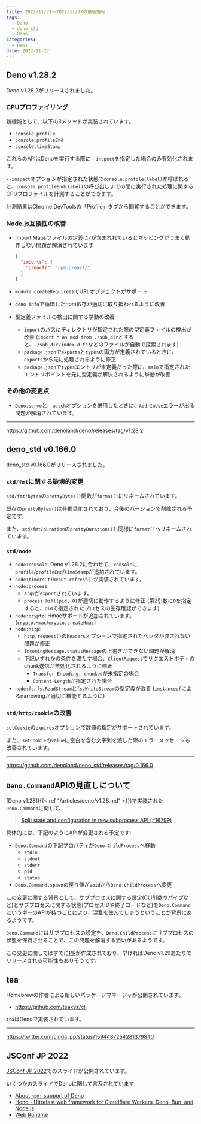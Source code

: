 ```yaml
---
title: 2022/11/21〜2022/11/27の最新情報
tags:
  - Deno
  - deno_std
  - Hono
categories:
  - news
date: 2022-11-27
---
```


## Deno v1.28.2

Deno v1.28.2がリリースされました。

### CPUプロファイリング

新機能として、以下の3メソッドが実装されています。

- `console.profile`
- `console.profileEnd`
- `console.timeStamp`

これらのAPIはDenoを実行する際に`--inspect`を指定した場合のみ有効化されます。

`--inspect`オプションが指定された状態で`console.profile(label)`が呼ばれると、`console.profileEnd(label)`の呼び出しまでの間に実行された処理に関するCPUプロファイルを計測することができます。

計測結果はChrome DevToolsの「Profile」タブから閲覧することができます。

### Node.js互換性の改善

- Import Mapsファイルの定義に`/`が含まれれているとマッピングがうまく動作しない問題が解消されています
    
  ```json
  {
    "imports": {
      "preact/": "npm:preact/"
    }
  }
  ```
- `module.createRequire()`でURLオブジェクトがサポート
- `deno info`で循環したnpm依存が適切に取り扱われるように改善
- 型定義ファイルの検出に関する挙動の改善
  - `import`のパスにディレクトリが指定された際の型定義ファイルの検出が改善 (`import * as mod from ./sub_dir`とすると、`./sub_dir/index.d.ts`などのファイルが自動で探索されます)
  - `package.json`で`exports`と`types`の両方が定義されているときに、`exports`から先に処理されるように修正
  - `package.json`で`types`エントリが未定義だった際に、`main`で指定されたエントリポイントを元に型定義が解決されるように挙動が改善

### その他の変更点

- `Deno.serve`と`--watch`オプションを併用したときに、`AddrInUse`エラーが出る問題が解消されています。

---

https://github.com/denoland/deno/releases/tag/v1.28.2

## deno_std v0.166.0

deno_std v0.166.0がリリースされました。

### `std/fmt`に関する破壊的変更

`std/fmt/bytes`の`prettyBytes()`関数が`format()`にリネームされています。

既存の`prettyBytes()`は非推奨化されており、今後のバージョンで削除される予定です。

また、`std/fmt/duration`の`prettyDuration()`も同様に`format()`へリネームされています。

### `std/node`

- `node:console`: Deno v1.28.2に合わせて、`console`に`profile`/`profileEnd`/`timeStamp`が追加されています。
- `node:timers`: `timeout.refresh()`が実装されています。
- `node:process`:
  - `argv`が`export`されています。
  - `process.kill(pid, 0)`が適切に動作するように修正 (第2引数に`0`を指定すると、`pid`で指定されたプロセスの生存確認ができます)
- `node:crypto`: Hmacサポートが追加されています。 (`crypto.Hmac`/`crypto.createHmac`)
- `node:http`:
  - `http.request()`の`headers`オプションで指定されたヘッダが渡されない問題が修正
  - `IncomingMessage.statusMessage`の上書きができない問題が解消
  - 下記いずれかの条件を満たす場合、`ClientRequest`でリクエストボディのchunk送信が無効化されるように修正
      - `Transfer-Encoding: chunked`が未指定の場合
      - `Content-Length`が指定された場合
- `node:fs`: `fs.ReadStream`と`fs.WriteStream`の型定義が改善 (`instanceof`によるnarrowingが適切に機能するように)

### `std/http/cookie`の改善

`setCookie`の`expires`オプションで数値の指定がサポートされています。

また、`setCookie`の`value`に空白を含む文字列を渡した際のエラーメッセージも改善されています。

---

https://github.com/denoland/deno_std/releases/tag/0.166.0

## `Deno.Command`APIの見直しについて

[Deno v1.28]({{< ref "/articles/deno/v1.28.md" >}})で実装された`Deno.Command`に関して、

> [Split state and configuration in new subprocess API (#16799)](https://github.com/denoland/deno/issues/16799)

具体的には、下記のようにAPIが変更される予定です:

* `Deno.Command`の下記プロパティが`Deno.ChildProcess`へ移動
  * `stdin`
  * `stdout`
  * `stderr`
  * `pid`
  * `status`
* `Deno.Command.spawn`の戻り値が`void`から`Deno.ChildProcess`へ変更

この変更に関する背景として、サブプロセスに関する設定(CLI引数やパイプなど)とサブプロセスに関する状態(プロセスIDや終了コードなど)を`Deno.Command`という単一のAPIが持つことにより、混乱を生んでしまうということが背景にあるようです。

`Deno.Command`にはサブプロセスの設定を、`Deno.ChildProcess`にサブプロセスの状態を保持させることで、この問題を解消する狙いがあるようです。

この変更に関してはすでに[PR](https://github.com/denoland/deno/pull/16812)が作成されており、早ければDeno v1.29あたりでリリースされる可能性もありそうです。

## tea

Homebrewの作者による新しいパッケージマネージャが公開されています。

* https://github.com/teaxyz/cli

`tea`はDenoで実装されています。

---

https://twitter.com/Linda_pp/status/1594487254281379840

## JSConf JP 2022

[JSConf JP 2022](https://jsconf.jp/2022/)でのスライドが公開されています。

いくつかのスライドでDenoに関して言及されています:

- [About `npm:` support of Deno](https://kt3k.github.io/talk_jsconfjp_2022/)
- [Hono - Ultrafast web framework for Cloudflare Workers, Deno, Bun, and Node.js](https://speakerdeck.com/yusukebe/hono-ultrafast-web-framework-for-cloudflare-workers-deno-bun-and-node-dot-js)
- [Web Runtime](https://speakerdeck.com/dynamis/web-runtime)
